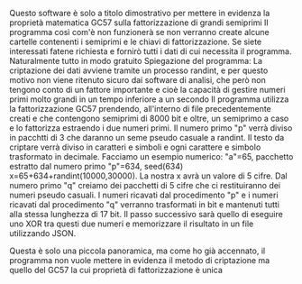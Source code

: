 Questo software è solo a titolo dimostrativo per mettere in evidenza la proprietà matematica GC57 sulla fattorizzazione di grandi semiprimi
Il programma così com'è non funzionerà se non verranno create alcune cartelle contenenti i semiprimi e le chiavi di fattorizzazione. Se siete interessati fatene richiesta e fornirò tutti i dati di cui necessita il programma. Naturalmente tutto in modo gratuito
Spiegazione del programma:
La criptazione dei dati avviene tramite un processo randint, e per questo motivo non viene ritenuto sicuro dai software di analisi, che però non tengono conto di un fattore importante e cioè la capacità di gestire numeri primi molto grandi in un tempo inferiore a un secondo
Il programma utilizza la fattorizzazione GC57 prendendo, all'interno di file precedentemente creati e che contengono semiprimi di 8000 bit e oltre, un semiprimo a caso e lo fattorizza estraendo i due numeri primi.
Il numero primo "p" verrà diviso in pacchtti di 3 che daranno un seme pseudo casuale a randint. Il testo da criptare verrà diviso in caratteri e simboli e ogni carattere e simbolo trasformato in decimale.
Facciamo un esempio numerico: "a"=65, pacchetto estratto dal numero primo "p"=634, seed(634) x=65+634+randint(10000,30000). La nostra x avrà un valore di 5 cifre.
Dal numero primo "q" creiamo dei pacchetti di 5 cifre che ci restituiranno dei numeri pseudo casuali.
I numeri ricavati dal procedimento "p" e i numeri ricavati dal procedimento "q" verranno trasformati in bit e mantenuti tutti alla stessa lunghezza di 17 bit. 
Il passo successivo sarà quello di eseguire uno XOR tra questi due numeri e memorizzare il risultato in un file utilizzando JSON.

Questa è solo una piccola panoramica, ma come ho già accennato, il programma non vuole mettere in evidenza il metodo di criptazione ma quello del GC57 la cui proprietà di fattorizzazione è unica
